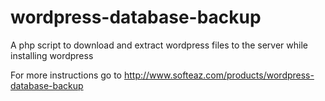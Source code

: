 # wordpress-database-backup
A php script to download and extract wordpress files to the server while installing wordpress

For more instructions go to http://www.softeaz.com/products/wordpress-database-backup